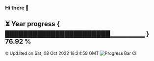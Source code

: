 ### Hi there 👋
⏳ Year progress { ███████████████████████▁▁▁▁▁▁▁ } 76.92 %
---
⏰ Updated on Sat, 08 Oct 2022 18:24:59 GMT
![Progress Bar CI](https://github.com/liununu/liununu/workflows/Progress%20Bar%20CI/badge.svg)
